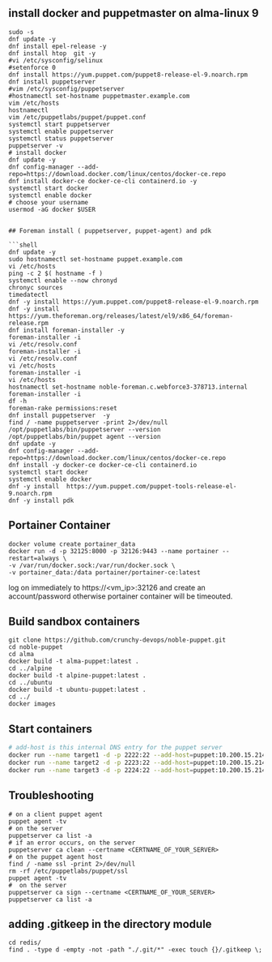 ## install docker and puppetmaster on alma-linux 9
```shell
sudo -s
dnf update -y
dnf install epel-release -y
dnf install htop  git -y
#vi /etc/sysconfig/selinux
#setenforce 0
dnf install https://yum.puppet.com/puppet8-release-el-9.noarch.rpm
dnf install puppetserver
#vim /etc/sysconfig/puppetserver
#hostnamectl set-hostname puppetmaster.example.com
vim /etc/hosts
hostnamectl
vim /etc/puppetlabs/puppet/puppet.conf
systemctl start puppetserver
systemctl enable puppetserver
systemctl status puppetserver
puppetserver -v
# install docker
dnf update -y
dnf config-manager --add-repo=https://download.docker.com/linux/centos/docker-ce.repo
dnf install docker-ce docker-ce-cli containerd.io -y
systemctl start docker
systemctl enable docker
# choose your username
usermod -aG docker $USER


## Foreman install ( puppetserver, puppet-agent) and pdk 

```shell
dnf update -y
sudo hostnamectl set-hostname puppet.example.com
vi /etc/hosts
ping -c 2 $( hostname -f )
systemctl enable --now chronyd
chronyc sources
timedatectl
dnf -y install https://yum.puppet.com/puppet8-release-el-9.noarch.rpm
dnf -y install https://yum.theforeman.org/releases/latest/el9/x86_64/foreman-release.rpm
dnf install foreman-installer -y
foreman-installer -i
vi /etc/resolv.conf
foreman-installer -i
vi /etc/resolv.conf
vi /etc/hosts
foreman-installer -i
vi /etc/hosts
hostnamectl set-hostname noble-foreman.c.webforce3-378713.internal
foreman-installer -i
df -h
foreman-rake permissions:reset
dnf install puppetserver  -y
find / -name puppetserver -print 2>/dev/null
/opt/puppetlabs/bin/puppetserver --version
/opt/puppetlabs/bin/puppet agent --version
dnf update -y
dnf config-manager --add-repo=https://download.docker.com/linux/centos/docker-ce.repo
dnf install -y docker-ce docker-ce-cli containerd.io
systemctl start docker
systemctl enable docker
dnf -y install  https://yum.puppet.com/puppet-tools-release-el-9.noarch.rpm
dnf -y install pdk
```

## Portainer Container
```shell
docker volume create portainer_data
docker run -d -p 32125:8000 -p 32126:9443 --name portainer --restart=always \
-v /var/run/docker.sock:/var/run/docker.sock \
-v portainer_data:/data portainer/portainer-ce:latest
```
log on immediately to https://<vm_ip>:32126 and create an account/password 
otherwise portainer container will be timeouted.

## Build sandbox containers 
```shell
git clone https://github.com/crunchy-devops/noble-puppet.git
cd noble-puppet
cd alma
docker build -t alma-puppet:latest .
cd ../alpine    
docker build -t alpine-puppet:latest .
cd ../ubuntu
docker build -t ubuntu-puppet:latest .
cd ../
docker images
```
## Start containers
```bash
# add-host is this internal DNS entry for the puppet server
docker run --name target1 -d -p 2222:22 --add-host=puppet:10.200.15.214 --hostname=alma.com alma-puppet
docker run --name target2 -d -p 2223:22 --add-host=puppet:10.200.15.214 --hostname=alpine.com alpine-puppet
docker run --name target3 -d -p 2224:22 --add-host=puppet:10.200.15.214 --hostname=ubuntu.com ubuntu-puppet
```

## Troubleshooting
```shell
# on a client puppet agent
puppet agent -tv
# on the server
puppetserver ca list -a
# if an error occurs, on the server
puppetserver ca clean --certname <CERTNAME_OF_YOUR_SERVER>
# on the puppet agent host 
find / -name ssl -print 2>/dev/null
rm -rf /etc/puppetlabs/puppet/ssl
puppet agent -tv
#  on the server
puppetserver ca sign --certname <CERTNAME_OF_YOUR_SERVER>
puppetserver ca list -a
```

## adding .gitkeep in the directory module
```shell
cd redis/
find . -type d -empty -not -path "./.git/*" -exec touch {}/.gitkeep \;
```
